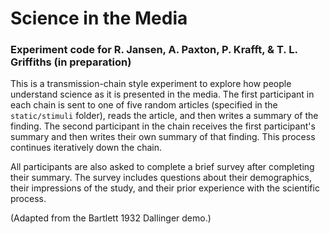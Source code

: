 # Science in the Media
### Experiment code for R. Jansen, A. Paxton, P. Krafft, & T. L. Griffiths (in preparation)

This is a transmission-chain style experiment to explore how people understand science as it is presented in the media. The first participant in each chain is sent to one of five random articles (specified in the `static/stimuli` folder), reads the article, and then writes a summary of the finding. The second participant in the chain receives the first participant's summary and then writes their own summary of that finding. This process continues iteratively down the chain.

All participants are also asked to complete a brief survey after completing their summary. The survey includes questions about their demographics, their impressions of the study, and their prior experience with the scientific process.

(Adapted from the Bartlett 1932 Dallinger demo.)
